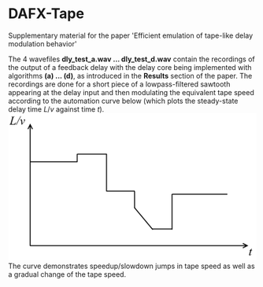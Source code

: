 # DAFX-Tape
Supplementary material for the paper 'Efficient emulation of tape-like delay modulation behavior'

The 4 wavefiles __dly\_test\_a.wav ... dly\_test\_d.wav__ contain the recordings of the output of a feedback delay with the delay core being implemented with algorithms __(a) ... (d)__, as introduced in the __Results__ section of the paper. The recordings are done for a short piece of a lowpass-filtered sawtooth appearing at the delay input and then modulating the equivalent tape speed according to the automation curve below (which plots the steady-state delay time $L/v$ against time $t$).
![Alt text](pics/curve1a.png "Modulation curve")
The curve demonstrates speedup/slowdown jumps in tape speed as well as a gradual change of the tape speed.